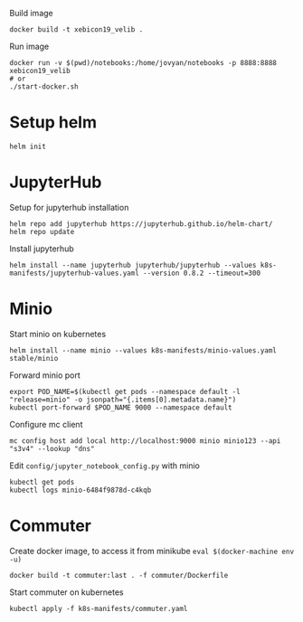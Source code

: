 Build image

    docker build -t xebicon19_velib .
    
Run image

    docker run -v $(pwd)/notebooks:/home/jovyan/notebooks -p 8888:8888 xebicon19_velib
    # or
    ./start-docker.sh
    
# Setup helm

    helm init
  
# JupyterHub

Setup for jupyterhub installation

    helm repo add jupyterhub https://jupyterhub.github.io/helm-chart/
    helm repo update
 
Install jupyterhub
   
    helm install --name jupyterhub jupyterhub/jupyterhub --values k8s-manifests/jupyterhub-values.yaml --version 0.8.2 --timeout=300

 
# Minio

Start minio on kubernetes 

    helm install --name minio --values k8s-manifests/minio-values.yaml stable/minio
  
Forward minio port

    export POD_NAME=$(kubectl get pods --namespace default -l "release=minio" -o jsonpath="{.items[0].metadata.name}")
    kubectl port-forward $POD_NAME 9000 --namespace default
    
Configure mc client

    mc config host add local http://localhost:9000 minio minio123 --api "s3v4" --lookup "dns"

Edit `config/jupyter_notebook_config.py` with minio

    kubectl get pods
    kubectl logs minio-6484f9878d-c4kqb

# Commuter

Create docker image, to access it from minikube `eval $(docker-machine env -u)` 

    docker build -t commuter:last . -f commuter/Dockerfile
    
Start commuter on kubernetes

    kubectl apply -f k8s-manifests/commuter.yaml
